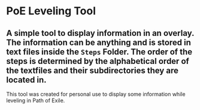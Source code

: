 # PoE Leveling Tool
A simple tool to display information in an overlay.\
The information can be anything and is stored in text files inside the `Steps` Folder. The order of the steps is determined by the alphabetical order of the textfiles and their subdirectories they are located in.
---
This tool was created for personal use to display some information while leveling in Path of Exile.
